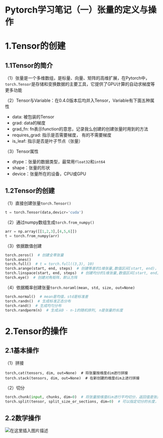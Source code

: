 # Pytorch学习笔记（一）张量的定义与操作


# 1.Tensor的创建

## 1.1Tensor的简介

（1）张量是一个多维数组，是标量、向量、矩阵的高维扩展，在Pytorch中，`torch.Tensor`是存储和变换数据的主要工具，它提供了GPU计算的自动求梯度等更多功能

（2）Tensor与Variable：在0.4.0版本后均并入Tensor，Variable有下面五种属性

- data: 被包装的Tensor
- grad: data的梯度
- grad_fn: fn表示function的意思，记录我么创建的创建张量时用到的方法
- requires_grad: 指示是否需要梯度， 有的不需要梯度
- is_leaf: 指示是否是叶子节点（张量）

（3）Tensor属性

- dtype：张量的数据类型，最常用`float32`和`int64`
- shape：张量的形状
- device：张量所在的设备，CPU或GPU

## 1.2Tensor的创建

（1）直接创建张量`torch.Tensor()`

```python
t = torch.Tensor(data,devicr='cuda')
```

（2）通过numpy数组生成`torch.from_numpy()`

```python
arr = np.array([[1,2,3],[4,5,6]])
t = torch.from_numpy(arr)
```

（3）依据数值创建

```python
torch.zeros()  # 创建全零张量
torch.ones()
torch.full()  # t = torch.full((3,3), 10)
torch.arange(start, end, steps)  # 创建等差的1维张量,数值区间[start, end)，step表示步长
torch.linspace(start, end, steps)  # 创建均分的1维张量,数值区间[start, end]，steps指的是列表的长度
torch.eye()  # 创建对角矩阵，默认方阵
```

（4）依据概率创建张量`torch.noraml(mean, std, size, out=None)`

```python
torch.normal()  # mean是均值，std是标准差
torch.randn()  # 生成标准正态分布
torch.rand()  # 生成均匀分布
torch.randperm(n)  # 生成从0 - n-1的随机排列, n是张量的长度
```

# 2.Tensor的操作

## 2.1基本操作

（1）拼接

```
torch,cat(tensors, dim, out=None)  # 将张量按维度dim进行拼接
torch.stack(tensors, dim, out=None)  # 在新创建的维度dim上进行拼接 
```

（2）切分

```python
torch.chunk(input, chunks, dim=0)  # 将张量按维度dim进行平均切分，返回值是张量列表
torch.split(tensor, split_size_or_sections, dim=0)  # 可以指定切分的长度， split_size_or_sections为int时表示每一份的长度
```

## 2.2数学操作

![在这里插入图片描述](https://img-blog.csdnimg.cn/202004121543180.png?x-oss-process=image/watermark,type_ZmFuZ3poZW5naGVpdGk,shadow_10,text_aHR0cHM6Ly9ibG9nLmNzZG4ubmV0L3d1emhvbmdxaWFuZw==,size_16,color_FFFFFF,t_70#pic_center)














































